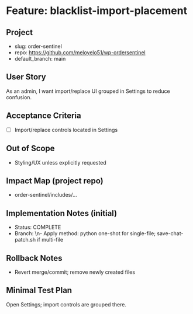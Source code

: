 # Feature: blacklist-import-placement

## Project
- slug: order-sentinel
- repo: https://github.com/meloyelo51/wp-ordersentinel
- default_branch: main

## User Story
As an admin, I want import/replace UI grouped in Settings to reduce confusion.

## Acceptance Criteria
- [ ] Import/replace controls located in Settings

## Out of Scope
- Styling/UX unless explicitly requested

## Impact Map (project repo)
- order-sentinel/includes/...

## Implementation Notes (initial)
- Status: COMPLETE
- Branch: <tbd>\n- Apply method: python one-shot for single-file; save-chat-patch.sh if multi-file

## Rollback Notes
- Revert merge/commit; remove newly created files

## Minimal Test Plan
Open Settings; import controls are grouped there.
